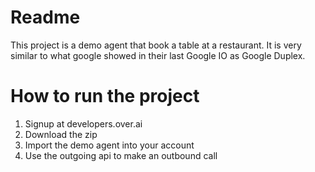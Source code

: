 # Readme


This project is a demo agent that book a table at a restaurant.
It is very similar to what google showed in their last Google IO as Google Duplex.


# How to run the project

1. Signup at developers.over.ai
2. Download the zip
3. Import the demo agent into your account
4. Use the outgoing api to make an outbound call 


